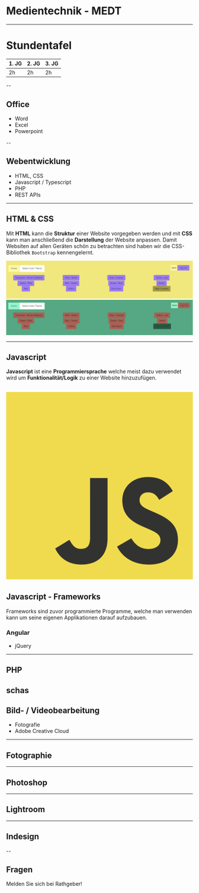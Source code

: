 # Medientechnik - MEDT

---

# Stundentafel

| 1. JG | 2. JG | 3. JG |
|-------|-------|-------|
| 2h    | 2h    | 2h    |

--

## Office

* Word
* Excel
* Powerpoint

--

## Webentwicklung

* HTML, CSS
* Javascript / Typescript
* PHP
* REST APIs

---

## HTML & CSS

Mit **HTML** kann die **Struktur** einer Website vorgegeben werden und mit **CSS** kann man anschließend die **Darstellung** der Website anpassen.
Damit Websiten auf allen Geräten schön zu betrachten sind haben wir die CSS-Bibliothek `Bootstrap` kennengelernt.

![HTML CSS Example](img/html_css.png)
![HTML CSS Example 2](img/html_css1.png)

---

## Javascript

**Javascript** ist eine **Programmiersprache** welche meist dazu verwendet wird um **Funktionalität/Logik** zu einer Website hinzuzufügen. 

![Javascript Logo](img/JavaScript_Logo.png)
---

## Javascript - Frameworks
Frameworks sind zuvor programmierte Programme, welche man verwenden kann um seine eigenen Applikationen darauf aufzubauen.
### Angular

* jQuery

---

## PHP

schas
--

## Bild- / Videobearbeitung

* Fotografie
* Adobe Creative Cloud

---

## Fotographie

---

## Photoshop

---

## Lightroom

---

## Indesign

--

## Fragen

Melden Sie sich bei Rathgeber!